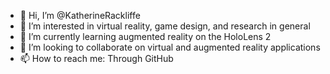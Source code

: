 - 👋 Hi, I’m @KatherineRackliffe
- 👀 I’m interested in virtual reality, game design, and research in general
- 🌱 I’m currently learning augmented reality on the HoloLens 2
- 💞️ I’m looking to collaborate on virtual and augmented reality applications
- 📫 How to reach me: Through GitHub

<!---
KatherineRackliffe/KatherineRackliffe is a ✨ special ✨ repository because its `README.md` (this file) appears on your GitHub profile.
You can click the Preview link to take a look at your changes.
--->
